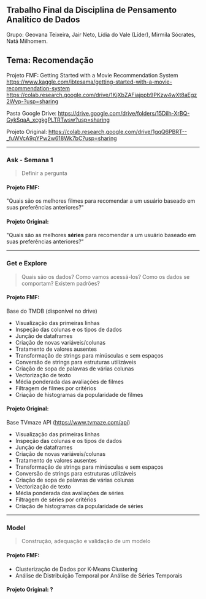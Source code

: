 ## Trabalho Final da Disciplina de Pensamento Analítico de Dados

Grupo: Geovana Teixeira, Jair Neto, Lídia do Vale (Líder), Mirmila Sócrates, Natã Milhomem.

## Tema: Recomendação
Projeto FMF:
Getting Started with a Movie Recommendation System
https://www.kaggle.com/ibtesama/getting-started-with-a-movie-recommendation-system
https://colab.research.google.com/drive/1KjXbZAFiajppb9PKzw4wXt8aEgz2Wyp-?usp=sharing

Pasta Google Drive:
https://drive.google.com/drive/folders/15Dilh-XrBQ-GykSqaA_xcgkgPLTRTwsw?usp=sharing

Projeto Original:
https://colab.research.google.com/drive/1gqQ6PBRT--_fuWVcA9qYPw2w618Wk7bC?usp=sharing

---

### Ask - Semana 1
> Definir a pergunta

#### Projeto FMF: 
"Quais são os melhores filmes para recomendar a um usuário baseado em suas preferências anteriores?"


#### Projeto Original: 
"Quais são as melhores **séries** para recomendar a um usuário baseado em suas preferências anteriores?"

---

### Get e Explore
> Quais são os dados? Como vamos acessá-los?
> Como os dados se comportam? Existem padrões?

#### Projeto FMF: 
Base do TMDB (disponível no drive)
- Visualização das primeiras linhas
- Inspeção das colunas e os tipos de dados
- Junção de dataframes
- Criação de novas variáveis/colunas
- Tratamento de valores ausentes
- Transformação de strings para minúsculas e sem espaços
- Conversão de strings para estruturas utilizáveis
- Criação de sopa de palavras de várias colunas
- Vectorização de texto
- Média ponderada das avaliações de filmes
- Filtragem de filmes por critérios
- Criação de histogramas da popularidade de filmes



#### Projeto Original: 
Base TVmaze API (https://www.tvmaze.com/api)
- Visualização das primeiras linhas
- Inspeção das colunas e os tipos de dados
- Junção de dataframes
- Criação de novas variáveis/colunas
- Tratamento de valores ausentes
- Transformação de strings para minúsculas e sem espaços
- Conversão de strings para estruturas utilizáveis
- Criação de sopa de palavras de várias colunas
- Vectorização de texto
- Média ponderada das avaliações de séries
- Filtragem de séries por critérios
- Criação de histogramas da popularidade de séries

---

### Model
> Construção, adequação e validação de um modelo

#### Projeto FMF:
- Clusterização de Dados por K-Means Clustering
- Análise de Distribuição Temporal por Análise de Séries Temporais


#### Projeto Original: ?

